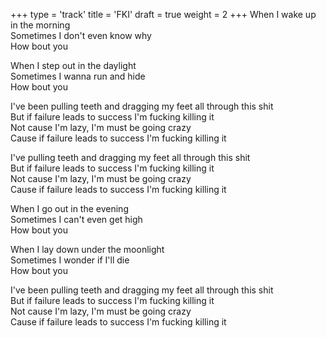 +++
type = 'track'
title = 'FKI'
draft = true
weight = 2
+++
When I wake up in the morning  
Sometimes I don't even know why  
How bout you

When I step out in the daylight  
Sometimes I wanna run and hide  
How bout you

I've been pulling teeth and dragging my feet all through this shit  
But if failure leads to success I'm fucking killing it  
Not cause I'm lazy, I'm must be going crazy  
Cause if failure leads to success I'm fucking killing it

I've pulling teeth and dragging my feet all through this shit  
But if failure leads to success I'm fucking killing it  
Not cause I'm lazy, I'm must be going crazy  
Cause if failure leads to success I'm fucking killing it

When I go out in the evening  
Sometimes I can't even get high  
How bout you

When I lay down under the moonlight  
Sometimes I wonder if I'll die  
How bout you

I've been pulling teeth and dragging my feet all through this shit  
But if failure leads to success I'm fucking killing it  
Not cause I'm lazy, I'm must be going crazy  
Cause if failure leads to success I'm fucking killing it
